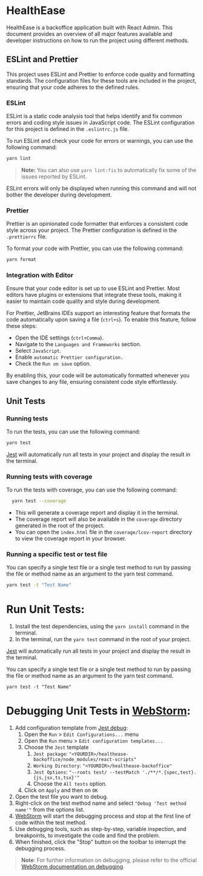 # HealthEase

HealthEase is a backoffice application built with React Admin. This document provides an overview of all major features available and developer instructions on how to run the project using different methods.

## ESLint and Prettier

This project uses ESLint and Prettier to enforce code quality and formatting standards. The configuration files for these tools are included in the project, ensuring that your code adheres to the defined rules.

### ESLint

ESLint is a static code analysis tool that helps identify and fix common errors and coding style issues in JavaScript code. The ESLint configuration for this project is defined in the `.eslintrc.js` file.

To run ESLint and check your code for errors or warnings, you can use the following command:

```sh
yarn lint
```

> **Note:** You can also use `yarn lint:fix` to automatically fix some of the issues reported by ESLint.

ESLint errors will only be displayed when running this command and will not bother the developer during development.

### Prettier

Prettier is an opinionated code formatter that enforces a consistent code style across your project. The Prettier configuration is defined in the `.prettierrc` file.

To format your code with Prettier, you can use the following command:

```sh
yarn format
```

### Integration with Editor

Ensure that your code editor is set up to use ESLint and Prettier. Most editors have plugins or extensions that integrate these tools, making it easier to maintain code quality and style during development.

For Prettier, JetBrains IDEs support an interesting feature that formats the code automatically upon saving a file (`ctrl+s`). To enable this feature, follow these steps:

-   Open the IDE settings (`ctrl+Comma`).
-   Navigate to the `Languages and Frameworks` section.
-   Select `JavaScript`.
-   Enable `automatic Prettier configuration.`
-   Check the `Run on save` option.

By enabling this, your code will be automatically formatted whenever you save changes to any file, ensuring consistent code style effortlessly.

## Unit Tests

### Running tests

To run the tests, you can use the following command:

```sh
yarn test
```

[Jest](https://jestjs.io/) will automatically run all tests in your project and display the result in the terminal.

### Running tests with coverage

To run the tests with coverage, you can use the following command:

```sh
  yarn test --coverage
```

-   This will generate a coverage report and display it in the terminal.
-   The coverage report will also be available in the `coverage` directory generated in the root of the project.
-   You can open the `index.html` file in the `coverage/lcov-report` directory to view the coverage report in your browser.

### Running a specific test or test file

You can specify a single test file or a single test method to run by passing the file or method name as an argument to the yarn test command.

```sh
yarn test -t "Test Name"
```

# Run Unit Tests:

1. Install the test dependencies, using the `yarn install` command in the terminal.
2. In the terminal, run the `yarn test` command in the root of your project.

[Jest](https://jestjs.io/) will automatically run all tests in your project and display the result in the terminal.

You can specify a single test file or a single test method to run by passing the file or method name as an argument to the yarn test command.

```
yarn test -t "Test Name"
```

# Debugging Unit Tests in [WebStorm](https://www.jetbrains.com/webstorm/):

1. Add configuration template from [Jest debug](https://www.jetbrains.com/help/webstorm/run-debug-configuration.html#change-template):
    1. Open the `Run` > `Edit Configurations...` menu
    2. Open the `Run` menu > `Edit configuration templates...`
    3. Choose the `Jest` template
        1. `Jest package`: `"<YOURDIR>/healthease-backoffice/node_modules/react-scripts"`
        2. `Working Directory`: `"<YOURDIR>/healthease-backoffice"`
        3. `Jest Options`: `"--roots test/ --testMatch './**/*.{spec,test}.{js,jsx,ts,tsx}'"`
        4. Choose the `All tests` option.
    4. Click on `Apply` and then on `OK`
2. Open the test file you want to debug.
3. Right-click on the test method name and select `"Debug 'Test method name'"` from the options list.
4. [WebStorm](https://www.jetbrains.com/webstorm/) will start the debugging process and stop at the first line of code within the test method.
5. Use debugging tools, such as step-by-step, variable inspection, and breakpoints, to investigate the code and find the problem.
6. When finished, click the "Stop" button on the toolbar to interrupt the debugging process.

> **Note**: For further information on debugging, please refer to the official [WebStorm documentation on debugging](https://blog.jetbrains.com/webstorm/2018/01/how-to-debug-with-webstorm/).
